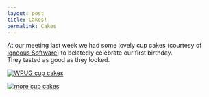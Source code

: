 ```yaml
---
layout: post
title: Cakes!
permalink: Cakes
---
```


At our meeting last week we had some lovely cup cakes (courtesy of [Igneous Software](http://www.ignii.com/software/)) to belatedly celebrate our first birthday.  
They tasted as good as they looked.

[![](http://wpug.net/wp-content/uploads/2011/08/cakes1_cropped-300x282.jpg "WPUG cup cakes")](http://wpug.net/wp-content/uploads/2011/08/cakes1_cropped.jpg)

[![](http://wpug.net/wp-content/uploads/2011/08/cakes2_cropped-300x279.jpg "more cup cakes")](http://wpug.net/wp-content/uploads/2011/08/cakes2_cropped.jpg)
